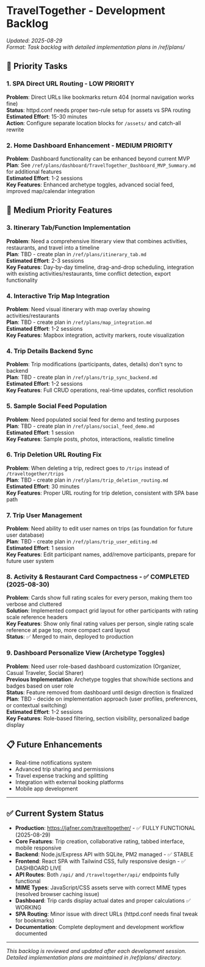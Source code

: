 # TravelTogether - Development Backlog

*Updated: 2025-08-29*  
*Format: Task backlog with detailed implementation plans in /ref/plans/*

## 🚨 **Priority Tasks**

### 1. **SPA Direct URL Routing** - LOW PRIORITY  
**Problem**: Direct URLs like bookmarks return 404 (normal navigation works fine)  
**Status**: httpd.conf needs proper two-rule setup for assets vs SPA routing  
**Estimated Effort**: 15-30 minutes  
**Action**: Configure separate location blocks for `/assets/` and catch-all rewrite

### 2. **Home Dashboard Enhancement** - MEDIUM PRIORITY  
**Problem**: Dashboard functionality can be enhanced beyond current MVP  
**Plan**: See `/ref/plans/dashboard/TravelTogether_Dashboard_MVP_Summary.md` for additional features  
**Estimated Effort**: 1-2 sessions  
**Key Features**: Enhanced archetype toggles, advanced social feed, improved map/calendar integration

## 🔄 **Medium Priority Features**

### 3. **Itinerary Tab/Function Implementation**
**Problem**: Need a comprehensive itinerary view that combines activities, restaurants, and travel into a timeline  
**Plan**: TBD - create plan in `/ref/plans/itinerary_tab.md`  
**Estimated Effort**: 2-3 sessions  
**Key Features**: Day-by-day timeline, drag-and-drop scheduling, integration with existing activities/restaurants, time conflict detection, export functionality

### 4. **Interactive Trip Map Integration**
**Problem**: Need visual itinerary with map overlay showing activities/restaurants  
**Plan**: TBD - create plan in `/ref/plans/map_integration.md`  
**Estimated Effort**: 1-2 sessions  
**Key Features**: Mapbox integration, activity markers, route visualization

### 4. **Trip Details Backend Sync**
**Problem**: Trip modifications (participants, dates, details) don't sync to backend  
**Plan**: TBD - create plan in `/ref/plans/trip_sync_backend.md`  
**Estimated Effort**: 1-2 sessions  
**Key Features**: Full CRUD operations, real-time updates, conflict resolution

### 5. **Sample Social Feed Population**
**Problem**: Need populated social feed for demo and testing purposes  
**Plan**: TBD - create plan in `/ref/plans/social_feed_demo.md`  
**Estimated Effort**: 1 session  
**Key Features**: Sample posts, photos, interactions, realistic timeline

### 6. **Trip Deletion URL Routing Fix**
**Problem**: When deleting a trip, redirect goes to `/trips` instead of `/traveltogether/trips`  
**Plan**: TBD - create plan in `/ref/plans/trip_deletion_routing.md`  
**Estimated Effort**: 30 minutes  
**Key Features**: Proper URL routing for trip deletion, consistent with SPA base path

### 7. **Trip User Management**
**Problem**: Need ability to edit user names on trips (as foundation for future user database)  
**Plan**: TBD - create plan in `/ref/plans/trip_user_editing.md`  
**Estimated Effort**: 1 session  
**Key Features**: Edit participant names, add/remove participants, prepare for future user system

### 8. **Activity & Restaurant Card Compactness** - ✅ COMPLETED (2025-08-30)
**Problem**: Cards show full rating scales for every person, making them too verbose and cluttered  
**Solution**: Implemented compact grid layout for other participants with rating scale reference headers  
**Key Features**: Show only final rating values per person, single rating scale reference at page top, more compact card layout  
**Status**: ✅ Merged to main, deployed to production

### 9. **Dashboard Personalize View (Archetype Toggles)**
**Problem**: Need user role-based dashboard customization (Organizer, Casual Traveler, Social Sharer)  
**Previous Implementation**: Archetype toggles that show/hide sections and badges based on user role  
**Status**: Feature removed from dashboard until design direction is finalized  
**Plan**: TBD - decide on implementation approach (user profiles, preferences, or contextual switching)  
**Estimated Effort**: 1-2 sessions  
**Key Features**: Role-based filtering, section visibility, personalized badge display

## 📋 **Future Enhancements**
- Real-time notifications system
- Advanced trip sharing and permissions
- Travel expense tracking and splitting
- Integration with external booking platforms
- Mobile app development

---

## ✅ **Current System Status**
- **Production**: https://jafner.com/traveltogether/ - ✅ FULLY FUNCTIONAL (2025-08-29)
- **Core Features**: Trip creation, collaborative rating, tabbed interface, mobile responsive
- **Backend**: Node.js/Express API with SQLite, PM2 managed - ✅ STABLE
- **Frontend**: React SPA with Tailwind CSS, fully responsive design - ✅ DASHBOARD LIVE
- **API Routes**: Both `/api/` and `/traveltogether/api/` endpoints fully functional
- **MIME Types**: JavaScript/CSS assets serve with correct MIME types (resolved browser caching issue)
- **Dashboard**: Trip cards display actual dates and proper calculations ✅ WORKING
- **SPA Routing**: Minor issue with direct URLs (httpd.conf needs final tweak for bookmarks)
- **Documentation**: Complete deployment and development workflow documented

---

*This backlog is reviewed and updated after each development session. Detailed implementation plans are maintained in /ref/plans/ directory.*